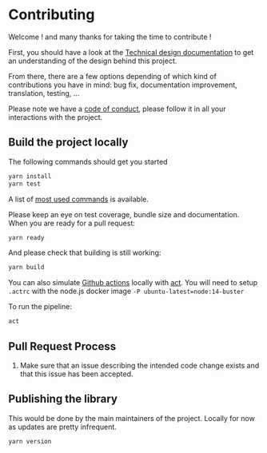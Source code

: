 
# Contributing

Welcome ! and many thanks for taking the time to contribute !

First, you should have a look at the [Technical design documentation](TECHNICAL_DESIGN.md) to get an understanding of the design behind this project.

From there, there are a few options depending of which kind of contributions you have in mind: bug fix, documentation improvement, translation, testing, ...

Please note we have a [code of conduct](CODE_OF_CONDUCT.md), please follow it in all your interactions with the project.

## Build the project locally

The following commands should get you started

```bash
yarn install
yarn test
```

A list of [most used commands](MAINTENANCE.md) is available.

Please keep an eye on test coverage, bundle size and documentation.
When you are ready for a pull request:

```bash
yarn ready
```

And please check that building is still working:
```bash
yarn build
```

You can also simulate [Github actions](https://docs.github.com/en/actions) locally with [act](https://github.com/nektos/act). 
You will need to setup `.actrc` with the node.js docker image `-P ubuntu-latest=node:14-buster`

To run the pipeline:

```bash
act
```

## Pull Request Process

1. Make sure that an issue describing the intended code change exists and that this issue has been accepted.


## Publishing the library

This would be done by the main maintainers of the project. Locally for now as updates are pretty infrequent.

```bash
yarn version
```
